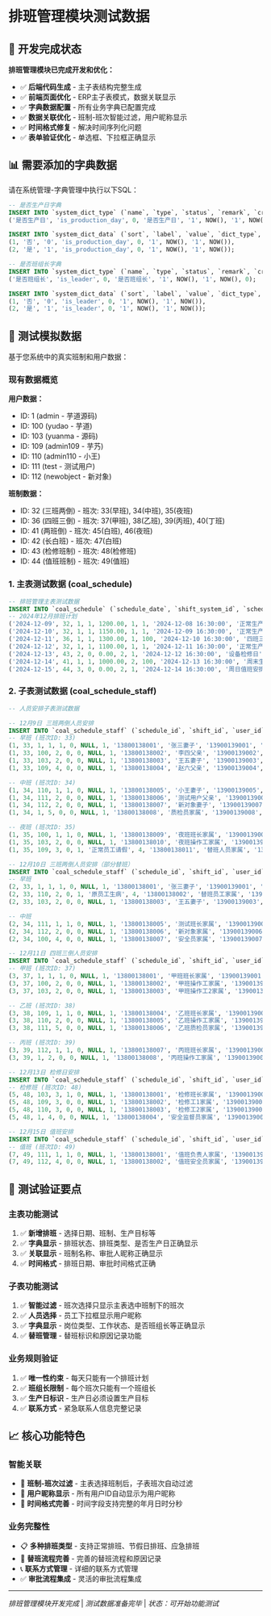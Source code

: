 # 排班管理模块测试数据

## 🎉 开发完成状态

**排班管理模块已完成开发和优化：**
- ✅ **后端代码生成** - 主子表结构完整生成
- ✅ **前端页面优化** - ERP主子表模式，数据关联显示
- ✅ **字典数据配置** - 所有业务字典已配置完成
- ✅ **数据关联优化** - 班制-班次智能过滤，用户昵称显示
- ✅ **时间格式修复** - 解决时间序列化问题
- ✅ **表单验证优化** - 单选框、下拉框正确显示

## 📊 需要添加的字典数据

请在系统管理-字典管理中执行以下SQL：

```sql
-- 是否生产日字典
INSERT INTO `system_dict_type` (`name`, `type`, `status`, `remark`, `creator`, `create_time`, `updater`, `update_time`, `deleted`) VALUES 
('是否生产日', 'is_production_day', 0, '是否生产日', '1', NOW(), '1', NOW(), 0);

INSERT INTO `system_dict_data` (`sort`, `label`, `value`, `dict_type`, `status`, `creator`, `create_time`, `updater`, `update_time`) VALUES
(1, '否', '0', 'is_production_day', 0, '1', NOW(), '1', NOW()),
(2, '是', '1', 'is_production_day', 0, '1', NOW(), '1', NOW());

-- 是否班组长字典
INSERT INTO `system_dict_type` (`name`, `type`, `status`, `remark`, `creator`, `create_time`, `updater`, `update_time`, `deleted`) VALUES 
('是否班组长', 'is_leader', 0, '是否班组长', '1', NOW(), '1', NOW(), 0);

INSERT INTO `system_dict_data` (`sort`, `label`, `value`, `dict_type`, `status`, `creator`, `create_time`, `updater`, `update_time`) VALUES
(1, '否', '0', 'is_leader', 0, '1', NOW(), '1', NOW()),
(2, '是', '1', 'is_leader', 0, '1', NOW(), '1', NOW());
```

## 🧪 测试模拟数据

基于您系统中的真实班制和用户数据：

### 现有数据概览
**用户数据：**
- ID: 1 (admin - 芋道源码)
- ID: 100 (yudao - 芋道)  
- ID: 103 (yuanma - 源码)
- ID: 109 (admin109 - 芋艿)
- ID: 110 (admin110 - 小王)
- ID: 111 (test - 测试用户)
- ID: 112 (newobject - 新对象)

**班制数据：**
- ID: 32 (三班两倒) - 班次: 33(早班), 34(中班), 35(夜班)
- ID: 36 (四班三倒) - 班次: 37(甲班), 38(乙班), 39(丙班), 40(丁班)
- ID: 41 (两班倒) - 班次: 45(白班), 46(夜班)
- ID: 42 (长白班) - 班次: 47(白班)
- ID: 43 (检修班制) - 班次: 48(检修班)
- ID: 44 (值班班制) - 班次: 49(值班)

### 1. 主表测试数据 (coal_schedule)

```sql
-- 排班管理主表测试数据
INSERT INTO `coal_schedule` (`schedule_date`, `shift_system_id`, `schedule_status`, `is_production_day`, `production_target`, `schedule_type`, `approver_id`, `approve_time`, `remark`, `creator`, `create_time`, `updater`, `update_time`, `deleted`, `tenant_id`) VALUES
-- 2024年12月排班计划
('2024-12-09', 32, 1, 1, 1200.00, 1, 1, '2024-12-08 16:30:00', '正常生产日排班', 'admin', NOW(), 'admin', NOW(), 0, 1),
('2024-12-10', 32, 1, 1, 1150.00, 1, 1, '2024-12-09 16:30:00', '正常生产日排班', 'admin', NOW(), 'admin', NOW(), 0, 1),
('2024-12-11', 36, 1, 1, 1300.00, 1, 100, '2024-12-10 16:30:00', '四班三倒生产', 'admin', NOW(), 'admin', NOW(), 0, 1),
('2024-12-12', 32, 1, 1, 1100.00, 1, 1, '2024-12-11 16:30:00', '正常生产日排班', 'admin', NOW(), 'admin', NOW(), 0, 1),
('2024-12-13', 43, 2, 0, 0.00, 2, 1, '2024-12-12 16:30:00', '设备检修日', 'admin', NOW(), 'admin', NOW(), 0, 1),
('2024-12-14', 41, 1, 1, 1000.00, 2, 100, '2024-12-13 16:30:00', '周末生产安排', 'admin', NOW(), 'admin', NOW(), 0, 1),
('2024-12-15', 44, 3, 0, 0.00, 2, 1, '2024-12-14 16:30:00', '周日值班安排', 'admin', NOW(), 'admin', NOW(), 0, 1);
```

### 2. 子表测试数据 (coal_schedule_staff)

```sql
-- 人员安排子表测试数据

-- 12月9日 三班两倒人员安排
INSERT INTO `coal_schedule_staff` (`schedule_id`, `shift_id`, `user_id`, `position_type`, `is_leader`, `is_substitute`, `substitute_reason`, `work_status`, `contact_phone`, `emergency_contact`, `emergency_phone`, `creator`, `create_time`, `updater`, `update_time`, `deleted`, `tenant_id`) VALUES
-- 早班 (班次ID: 33)
(1, 33, 1, 1, 1, 0, NULL, 1, '13800138001', '张三妻子', '13900139001', 'admin', NOW(), 'admin', NOW(), 0, 1),
(1, 33, 100, 2, 0, 0, NULL, 1, '13800138002', '李四父亲', '13900139002', 'admin', NOW(), 'admin', NOW(), 0, 1),
(1, 33, 103, 2, 0, 0, NULL, 1, '13800138003', '王五妻子', '13900139003', 'admin', NOW(), 'admin', NOW(), 0, 1),
(1, 33, 109, 4, 0, 0, NULL, 1, '13800138004', '赵六父亲', '13900139004', 'admin', NOW(), 'admin', NOW(), 0, 1),

-- 中班 (班次ID: 34)
(1, 34, 110, 1, 1, 0, NULL, 1, '13800138005', '小王妻子', '13900139005', 'admin', NOW(), 'admin', NOW(), 0, 1),
(1, 34, 111, 2, 0, 0, NULL, 1, '13800138006', '测试用户父亲', '13900139006', 'admin', NOW(), 'admin', NOW(), 0, 1),
(1, 34, 112, 2, 0, 0, NULL, 1, '13800138007', '新对象妻子', '13900139007', 'admin', NOW(), 'admin', NOW(), 0, 1),
(1, 34, 1, 5, 0, 0, NULL, 1, '13800138008', '质检员家属', '13900139008', 'admin', NOW(), 'admin', NOW(), 0, 1),

-- 夜班 (班次ID: 35)
(1, 35, 100, 1, 1, 0, NULL, 1, '13800138009', '夜班班长家属', '13900139009', 'admin', NOW(), 'admin', NOW(), 0, 1),
(1, 35, 103, 2, 0, 0, NULL, 1, '13800138010', '夜班操作工家属', '13900139010', 'admin', NOW(), 'admin', NOW(), 0, 1),
(1, 35, 109, 3, 0, 1, '正常员工请假', 4, '13800138011', '替班人员家属', '13900139011', 'admin', NOW(), 'admin', NOW(), 0, 1);

-- 12月10日 三班两倒人员安排（部分替班）
INSERT INTO `coal_schedule_staff` (`schedule_id`, `shift_id`, `user_id`, `position_type`, `is_leader`, `is_substitute`, `substitute_reason`, `work_status`, `contact_phone`, `emergency_contact`, `emergency_phone`, `creator`, `create_time`, `updater`, `update_time`, `deleted`, `tenant_id`) VALUES
-- 早班
(2, 33, 1, 1, 1, 0, NULL, 1, '13800138001', '张三妻子', '13900139001', 'admin', NOW(), 'admin', NOW(), 0, 1),
(2, 33, 110, 2, 0, 1, '原员工生病', 4, '13800138002', '替班员工家属', '13900139002', 'admin', NOW(), 'admin', NOW(), 0, 1),
(2, 33, 103, 2, 0, 0, NULL, 1, '13800138003', '王五妻子', '13900139003', 'admin', NOW(), 'admin', NOW(), 0, 1),

-- 中班
(2, 34, 111, 1, 1, 0, NULL, 1, '13800138005', '测试班长家属', '13900139005', 'admin', NOW(), 'admin', NOW(), 0, 1),
(2, 34, 112, 2, 0, 0, NULL, 1, '13800138006', '新对象家属', '13900139006', 'admin', NOW(), 'admin', NOW(), 0, 1),
(2, 34, 100, 4, 0, 0, NULL, 1, '13800138007', '安全员家属', '13900139007', 'admin', NOW(), 'admin', NOW(), 0, 1);

-- 12月11日 四班三倒人员安排
INSERT INTO `coal_schedule_staff` (`schedule_id`, `shift_id`, `user_id`, `position_type`, `is_leader`, `is_substitute`, `substitute_reason`, `work_status`, `contact_phone`, `emergency_contact`, `emergency_phone`, `creator`, `create_time`, `updater`, `update_time`, `deleted`, `tenant_id`) VALUES
-- 甲班 (班次ID: 37)
(3, 37, 1, 1, 1, 0, NULL, 1, '13800138001', '甲班班长家属', '13900139001', 'admin', NOW(), 'admin', NOW(), 0, 1),
(3, 37, 100, 2, 0, 0, NULL, 1, '13800138002', '甲班操作工家属', '13900139002', 'admin', NOW(), 'admin', NOW(), 0, 1),
(3, 37, 103, 2, 0, 0, NULL, 1, '13800138003', '甲班操作工2家属', '13900139003', 'admin', NOW(), 'admin', NOW(), 0, 1),

-- 乙班 (班次ID: 38)
(3, 38, 109, 1, 1, 0, NULL, 1, '13800138004', '乙班班长家属', '13900139004', 'admin', NOW(), 'admin', NOW(), 0, 1),
(3, 38, 110, 2, 0, 0, NULL, 1, '13800138005', '乙班操作工家属', '13900139005', 'admin', NOW(), 'admin', NOW(), 0, 1),
(3, 38, 111, 5, 0, 0, NULL, 1, '13800138006', '乙班质检员家属', '13900139006', 'admin', NOW(), 'admin', NOW(), 0, 1),

-- 丙班 (班次ID: 39)
(3, 39, 112, 1, 1, 0, NULL, 1, '13800138007', '丙班班长家属', '13900139007', 'admin', NOW(), 'admin', NOW(), 0, 1),
(3, 39, 1, 2, 0, 0, NULL, 1, '13800138008', '丙班操作工家属', '13900139008', 'admin', NOW(), 'admin', NOW(), 0, 1);

-- 12月13日 检修日安排
INSERT INTO `coal_schedule_staff` (`schedule_id`, `shift_id`, `user_id`, `position_type`, `is_leader`, `is_substitute`, `substitute_reason`, `work_status`, `contact_phone`, `emergency_contact`, `emergency_phone`, `creator`, `create_time`, `updater`, `update_time`, `deleted`, `tenant_id`) VALUES
-- 检修班 (班次ID: 48)
(5, 48, 103, 3, 1, 0, NULL, 1, '13800138001', '检修班长家属', '13900139001', 'admin', NOW(), 'admin', NOW(), 0, 1),
(5, 48, 109, 3, 0, 0, NULL, 1, '13800138002', '检修工1家属', '13900139002', 'admin', NOW(), 'admin', NOW(), 0, 1),
(5, 48, 110, 3, 0, 0, NULL, 1, '13800138003', '检修工2家属', '13900139003', 'admin', NOW(), 'admin', NOW(), 0, 1),
(5, 48, 1, 4, 0, 0, NULL, 1, '13800138004', '安全监督员家属', '13900139004', 'admin', NOW(), 'admin', NOW(), 0, 1);

-- 12月15日 值班安排
INSERT INTO `coal_schedule_staff` (`schedule_id`, `shift_id`, `user_id`, `position_type`, `is_leader`, `is_substitute`, `substitute_reason`, `work_status`, `contact_phone`, `emergency_contact`, `emergency_phone`, `creator`, `create_time`, `updater`, `update_time`, `deleted`, `tenant_id`) VALUES
-- 值班 (班次ID: 49)
(7, 49, 111, 1, 1, 0, NULL, 1, '13800138001', '值班负责人家属', '13900139001', 'admin', NOW(), 'admin', NOW(), 0, 1),
(7, 49, 112, 4, 0, 0, NULL, 1, '13800138002', '值班安全员家属', '13900139002', 'admin', NOW(), 'admin', NOW(), 0, 1);
```

## 🎯 测试验证要点

### 主表功能测试
1. ✅ **新增排班** - 选择日期、班制、生产目标等
2. ✅ **字典显示** - 排班状态、排班类型、是否生产日正确显示
3. ✅ **关联显示** - 班制名称、审批人昵称正确显示
4. ✅ **时间格式** - 排班日期、审批时间格式正确

### 子表功能测试
1. ✅ **智能过滤** - 班次选择只显示主表选中班制下的班次
2. ✅ **人员选择** - 员工下拉框显示用户昵称
3. ✅ **字典显示** - 岗位类型、工作状态、是否班组长等正确显示
4. ✅ **替班管理** - 替班标识和原因记录功能

### 业务规则验证
1. ✅ **唯一性约束** - 每天只能有一个排班计划
2. ✅ **班组长限制** - 每个班次只能有一个班组长
3. ✅ **生产日标识** - 生产日必须设置生产目标
4. ✅ **联系方式** - 紧急联系人信息完整记录

## 📈 核心功能特色

### 智能关联
- 🎯 **班制-班次过滤** - 主表选择班制后，子表班次自动过滤
- 👤 **用户昵称显示** - 所有用户ID自动显示为用户昵称
- 📅 **时间格式完善** - 时间字段支持完整的年月日时分秒

### 业务完整性
- 📋 **多种排班类型** - 支持正常排班、节假日排班、应急排班
- 🔄 **替班流程完善** - 完善的替班流程和原因记录
- 📞 **联系方式管理** - 详细的联系方式管理
- ✅ **审批流程集成** - 灵活的审批流程集成

---

*排班管理模块开发完成* | *测试数据准备完毕* | *状态：可开始功能测试* 